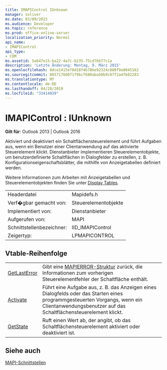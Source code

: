 ```yaml
---
title: IMAPIControl IUnknown
manager: soliver
ms.date: 03/09/2015
ms.audience: Developer
ms.topic: reference
ms.prod: office-online-server
localization_priority: Normal
api_name:
- IMAPIControl
api_type:
- COM
ms.assetid: 5a647e15-ba22-4a7c-b235-75cd76b77c1a
description: 'Letzte Änderung: Montag, 9. März 2015'
ms.openlocfilehash: 8dce1415ef8d18f4b786e92324c888f9a0845162
ms.sourcegitcommit: 8657170d071f9bcf680aba50b9c07f2a4fb82283
ms.translationtype: MT
ms.contentlocale: de-DE
ms.lasthandoff: 04/28/2019
ms.locfileid: "33414039"
---
```

# <a name="imapicontrol--iunknown"></a>IMAPIControl : IUnknown

  
  
**Gilt für**: Outlook 2013 | Outlook 2016 
  
Aktiviert und deaktiviert ein Schaltflächensteuerelement und führt Aufgaben aus, wenn ein Benutzer einer Clientanwendung auf das aktivierte Steuerelement klickt. Dienstanbieter implementieren Steuerelementobjekte, um benutzerdefinierte Schaltflächen in Dialogfelder zu erstellen, z. B. Konfigurationseigenschaftsblätter, die mithilfe von Anzeigetabellen definiert werden. 
  
Weitere Informationen zum Arbeiten mit Anzeigetabellen und Steuerelementobjekten finden Sie unter [Display Tables](display-tables.md).
  
|||
|:-----|:-----|
|Headerdatei  <br/> |Mapidefs.h  <br/> |
|Verf�gbar gemacht von:  <br/> |Steuerelementobjekte  <br/> |
|Implementiert von:  <br/> |Dienstanbieter  <br/> |
|Aufgerufen von:  <br/> |MAPI  <br/> |
|Schnittstellenbezeichner:  <br/> |IID_IMAPIControl  <br/> |
|Zeigertyp:  <br/> |LPMAPICONTROL  <br/> |
   
## <a name="vtable-order"></a>Vtable-Reihenfolge

|||
|:-----|:-----|
|[GetLastError](imapicontrol-getlasterror.md) <br/> |Gibt eine [MAPIERROR-Struktur](mapierror.md) zurück, die Informationen zum vorherigen Steuerelementfehler der Schaltfläche enthält.  <br/> |
|[Activate](imapicontrol-activate.md) <br/> |Führt eine Aufgabe aus, z. B. das Anzeigen eines Dialogfelds oder das Starten eines programmgesteuerten Vorgangs, wenn ein Clientanwendungsbenutzer auf das Schaltflächensteuerelement klickt.  <br/> |
|[GetState](imapicontrol-getstate.md) <br/> |Ruft einen Wert ab, der angibt, ob das Schaltflächensteuerelement aktiviert oder deaktiviert ist.  <br/> |
   
## <a name="see-also"></a>Siehe auch



[MAPI-Schnittstellen](mapi-interfaces.md)

